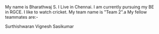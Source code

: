 My name is Bharathwaj S. I Live in Chennai. I am currently pursuing my BE in RGCE. I like to watch cricket. My team name is "Team 2".a My fellow teammates are:-

Surthishwaran
Vignesh
Sasikumar
